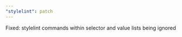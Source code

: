 ```yaml
---
"stylelint": patch
---
```


Fixed: stylelint commands within selector and value lists being ignored
